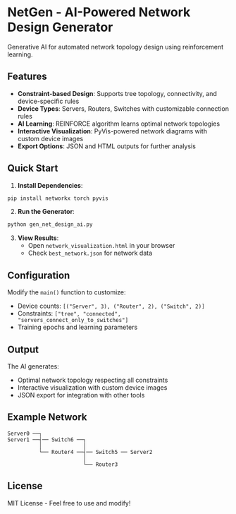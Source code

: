 # NetGen - AI-Powered Network Design Generator

Generative AI for automated network topology design using reinforcement learning.

## Features

- **Constraint-based Design**: Supports tree topology, connectivity, and device-specific rules
- **Device Types**: Servers, Routers, Switches with customizable connection rules
- **AI Learning**: REINFORCE algorithm learns optimal network topologies
- **Interactive Visualization**: PyVis-powered network diagrams with custom device images
- **Export Options**: JSON and HTML outputs for further analysis

## Quick Start

1. **Install Dependencies**:
```bash
pip install networkx torch pyvis
```

2. **Run the Generator**:
```bash
python gen_net_design_ai.py
```

3. **View Results**:
   - Open `network_visualization.html` in your browser
   - Check `best_network.json` for network data

## Configuration

Modify the `main()` function to customize:
- Device counts: `[("Server", 3), ("Router", 2), ("Switch", 2)]`
- Constraints: `["tree", "connected", "servers_connect_only_to_switches"]`
- Training epochs and learning parameters

## Output

The AI generates:
- Optimal network topology respecting all constraints
- Interactive visualization with custom device images
- JSON export for integration with other tools

## Example Network

```
Server0 ──┐
Server1 ──┤── Switch6 ──┐
          │             │
          └── Router4 ──┤── Switch5 ── Server2
                        │
                        └── Router3
```

## License

MIT License - Feel free to use and modify!